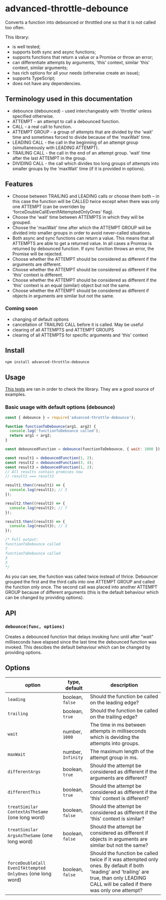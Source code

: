# advanced-throttle-debounce

Converts a function into debounced or throttled one so that it is not called too often.

This library:

- is well tested;
- supports both sync and async functions;
- supports functions that return a value or a Promise or throw an error;
- can differentiate attempts by arguments, 'this' context, similar 'this' context, similar arguments;
- has rich options for all your needs (otherwise create an issue);
- supports TypeScript;
- does not have any dependencies.

## Terminology used in this documentation

- debounce (debounced) - used interchangeably with 'throttle' unless specified otherwise.
- ATTEMPT - an attempt to call a debounced function.
- CALL - a real call to function.
- ATTEMPT GROUP - a group of attempts that are divided by the 'wait' time and sometimes forced to divide because of the 'maxWait' time.
- LEADING CALL - the call in the beginning of an attempt group (simultaneously with LEADING ATTEMPT).
- TRAILING CALL - the call in the end of an attempt group. 'wait' time after the last ATTEMPT in the group.
- DIVIDING CALL - the call which divides too long groups of attempts into smaller groups by the 'maxWait' time (if it is provided in options).

## Features

- Choose between TRAILING and LEADING calls or choose them both – in this case the function will be CALLED twice except when there was only one ATTEMPT (can be overriden by 'forceDoubleCallEvenIfAttemptedOnlyOnes' flag).
- Choose the 'wait' time between ATTEMPTS in which they will be grouped.
- Choose the 'maxWait' time after which the ATTEMPT GROUP will be divided into smaller groups in order to avoid never-called situations.
- Both async and sync functions can return a value. This means that all ATTEMPTS are able to get a returned value. In all cases a Promise is returned by debounced function. If sync function throws an error, the Promise will be rejected.
- Choose whether the ATTEMPT should be considered as different if the arguments are different.
- Choose whether the ATTEMPT should be considered as different if the 'this' context is different.
- Choose whether the ATTEMPT should be considered as different if the 'this' context is an equal (similar) object but not the same.
- Choose whether the ATTEMPT should be considered as different if objects in arguments are similar but not the same.

### Coming soon

- changing of default options
- cancellation of TRAILING CALL before it is called. May be useful
- clearing of all ATTEMPTS and ATTEMPT GROUPS
- clearing of all ATTEMPTS for specific arguments and 'this' context

## Install

``` bash
npm install advanced-throttle-debounce
```

## Usage

[This tests](https://github.com/Oriery/debounce/tree/main/test) are ran in order to check the library. They are a good source of examples.

### Basic usage with default options (debounce)

``` js
const { debounce } = require('advanced-throttle-debounce');

function functionToDebounce(arg1, arg2) {
  console.log('functionToDebounce called');
  return arg1 + arg2;
}

const debouncedFunction = debounce(functionToDebounce, { wait: 1000 });

const result1 = debouncedFunction(1, 2);
const result2 = debouncedFunction(3, 4);
const result3 = debouncedFunction(1, 2);
// All results contain promises now
// result1 === result3

result1.then((result1) => {
  console.log(result1); // 3
});

result2.then((result2) => {
  console.log(result2); // 7
});

result3.then((result3) => {
  console.log(result3); // 3
});

/* Full output:
functionToDebounce called
7
functionToDebounce called
3
3
*/

```

As you can see, the function was called twice instead of thrice. Debouncer grouped the first and the third calls into one ATTEMPT GROUP and called the function only once. The second call was placed into another ATTEMPT GROUP because of different arguments (this is the default behaviour which can be changed by providing options).

## API

### `debounce(func, options)`

Creates a debounced function that delays invoking func until after "wait" milliseconds have elapsed since the last time the debounced function was invoked. This descibes the default behaviour which can be changed by providing options.

## Options

option | type, default | description
--- | --- | ---
`leading` | boolean, `false` | Should the function be called on the leading edge?
`trailing` | boolean, `true` | Should the function be called on the trailing edge?
`wait` | number, `1000` | The time in ms between attempts in milliseconds which is deviding the attempts into groups.
`maxWait` | number, `Infinity` | The maximum length of the attempt group in ms.
`differentArgs` | boolean, `true` | Should the attempt be considered as different if the arguments are different?
`differentThis` | boolean, `true` | Should the attempt be considered as different if the 'this' context is different?
`treatSimilar ContextAsTheSame` (one long word) | boolean, `false` | Should the attempt be considered as different if the 'this' context is similar?
`treatSimilar ArgsAsTheSame` (one long word) | boolean, `false` | Should the attempt be considered as different if objects in arguments are similar but not the same?
`forceDoubleCall EvenIfAttempted OnlyOnes` (one long word) | boolean, `false` | Should the function be called twice if it was attempted only ones. By default if both 'leading' and 'trailing' are true, than only LEADING CALL will be called if there was only one attempt?
